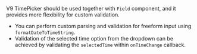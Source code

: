 V9 TimePicker should be used together with `Field` component, and it provides more flexibility for custom validation.

- You can perform custom parsing and validation for freeform input using `formatDateToTimeString`.
- Validation of the selected time option from the dropdown can be achieved by validating the `selectedTime` within `onTimeChange` callback.
